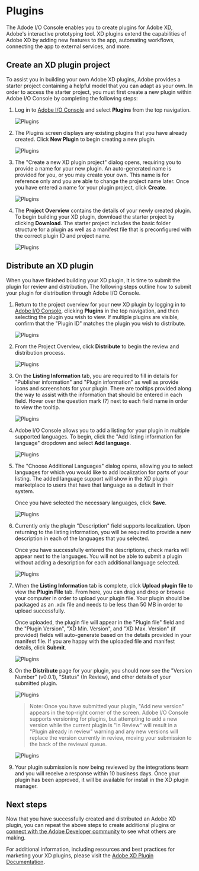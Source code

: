 # Plugins

The Adode I/O Console enables you to create plugins for Adobe XD, Adobe's interactive prototyping tool. XD plugins extend the capabilities of Adobe XD by adding new features to the app, automating workflows, connecting the app to external services, and more.

## Create an XD plugin project

To assist you in building your own Adobe XD plugins, Adobe provides a starter project containing a helpful model that you can adapt as your own. In order to access the starter project, you must first create a new plugin within Adobe I/O Console by completing the following steps:

1. Log in to [Adobe I/O Console](https://console.adobe.io) and select **Plugins** from the top navigation.

    ![Plugins](img/console_plugins_landing.png)

2. The Plugins screen displays any existing plugins that you have already created. Click **New Plugin** to begin creating a new plugin.
    
    ![Plugins](img/console_plugins.png) 

3. The "Create a new XD plugin project" dialog opens, requiring you to provide a name for your new plugin. An auto-generated name is provided for you, or you may create your own. This name is for reference only and you are able to change the project name later. Once you have entered a name for your plugin project, click **Create**.
    
    ![Plugins](img/console_plugins_create.png) 

4. The **Project Overview** contains the details of your newly created plugin. To begin building your XD plugin, download the starter project by clicking **Download**. The starter project includes the basic folder structure for a plugin as well as a manifest file that is preconfigured with the correct plugin ID and project name.
    
    ![Plugins](img/console_plugins_project_overview.png)

## Distribute an XD plugin

When you have finished building your XD plugin, it is time to submit the plugin for review and distribution. The following steps outline how to submit your plugin for distribution through Adobe I/O Console.

1. Return to the project overview for your new XD plugin by logging in to [Adobe I/O Console](https://console.adobe.io), clicking **Plugins** in the top navigation, and then selecting the plugin you wish to view. If multiple plugins are visible, confirm that the "Plugin ID" matches the plugin you wish to distribute.

    ![Plugins](img/console_plugins_landing_project.png)

2. From the Project Overview, click **Distribute** to begin the review and distribution process.

    ![Plugins](img/console_plugins_distribute.png)

3. On the **Listing Information** tab, you are required to fill in details for "Publisher information" and "Plugin information" as well as provide icons and screenshots for your plugin. There are tooltips provided along the way to assist with the information that should be entered in each field. Hover over the question mark (?) next to each field name in order to view the tooltip. 

    ![Plugins](img/console_plugins_listing_info.png)

4. Adobe I/O Console allows you to add a listing for your plugin in multiple supported languages. To begin, click the "Add listing information for language" dropdown and select **Add language**.

    ![Plugins](img/console_plugins_distribute_add_language.png)

5. The "Choose Additional Languages" dialog opens, allowing you to select languages for which you would like to add localization for parts of your listing. The added language support will show in the XD plugin marketplace to users that have that language as a default in their system.

    Once you have selected the necessary languages, click **Save**.

    ![Plugins](img/console_plugins_listing_language.png)

6. Currently only the plugin "Description" field supports localization. Upon returning to the listing information, you will be required to provide a new description in each of the languages that you selected. 

    Once you have successfully entered the descriptions, check marks will appear next to the languages. You will not be able to submit a plugin without adding a description for each additional language selected.

    ![Plugins](img/console_plugins_distribute_localization_complete.png)

7. When the **Listing Information** tab is complete, click **Upload plugin file** to view the **Plugin File** tab. From here, you can drag and drop or browse your computer in order to upload your plugin file. Your plugin should be packaged as an .xdx file and needs to be less than 50 MB in order to upload successfully. 

    Once uploaded, the plugin file will appear in the "Plugin file" field and the "Plugin Version", "XD Min. Version", and "XD Max. Version" (if provided) fields will auto-generate based on the details provided in your manifest file. If you are happy with the uploaded file and manifest details, click **Submit**.

    ![Plugins](img/console_plugins_distribute_plugin_file.png)

8. On the **Distribute** page for your plugin, you should now see the "Version Number" (v0.0.1), "Status" (In Review), and other details of your submitted plugin.    

    ![Plugins](img/console_plugins_distribute_in_review.png)

    > Note: Once you have submitted your plugin, "Add new version" appears in the top-right corner of the screen. Adobe I/O Console supports versioning for plugins, but attempting to add a new version while the current plugin is "In Review" will result in a "Plugin already in review" warning and any new versions will replace the version currently in review, moving your submission to the back of the reviewal queue.

    ![Plugins](img/console_plugins_add_new_version_review.png)

9. Your plugin submission is now being reviewed by the integrations team and you will receive a response within 10 business days. Once your plugin has been approved, it will be available for install in the XD plugin manager.

<!-- 
## Add new plugin version

If you would like to make an update to an existing XD plugin, you can do so through Adobe I/O Console by completing the following steps. -->

## Next steps

Now that you have successfully created and distributed an Adobe XD plugin, you can repeat the above steps to create additional plugins or [connect with the Adobe Developer community](https://adobexdplatform.com/plugin-docs/community.html) to see what others are making.

For additional information, including resources and best practices for marketing your XD plugins, please visit the [Adobe XD Plugin Documentation](https://adobexdplatform.com/plugin-docs/).